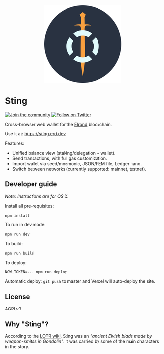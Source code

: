 <p align="center">
  <img width="250" height="250" src="https://raw.githubusercontent.com/erdDEVcode/sting/master/assets/logo.png">
</p>

# Sting

[![Join the community](https://img.shields.io/badge/Chat%20on-Telegram-brightgreen.svg?color=0088cc)](https://t.me/erdDEV)
[![Follow on Twitter](https://img.shields.io/twitter/url/http/shields.io.svg?style=social&label=Follow&maxAge=2592000)](https://twitter.com/erd_dev)

Cross-browser web wallet for the [Elrond](https://elrond.com) blockchain.

Use it at: https://sting.erd.dev

Features:
* Unified balance view (staking/delegation + wallet).
* Send transactions, with full gas customization.
* Import wallet via seed/mnemonic, JSON/PEM file, Ledger nano.
* Switch between networks (currently supported: mainnet, testnet).

## Developer guide

_Note: Instructions are for OS X_.

Install all pre-requisites:

```shell
npm install
```

To run in dev mode:

```shell
npm run dev
```

To build:

```shell
npm run build
```

To deploy:

```
NOW_TOKEN=... npm run deploy
```

Automatic deploy: `git push` to master and Vercel will auto-deploy the site.

## License

AGPLv3

## Why "Sting"?

According to the [LOTR wiki](https://lotr.fandom.com/wiki/Sting), Sting was an _"ancient Elvish blade made by weapon-smiths in Gondolin"_. It was carried by
some of the main characters in the story.
